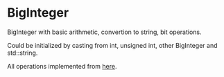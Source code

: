 # BigInteger

BigInteger with basic arithmetic, convertion to string, bit operations.

Could be initialized by casting from int, unsigned int, other BigInteger and std::string.

All operations implemented from [here](https://github.com/sorokin/cpp-course/blob/master/bigint/big_integer.h).

